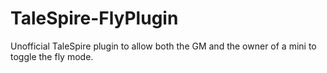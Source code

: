 # TaleSpire-FlyPlugin
Unofficial TaleSpire plugin to allow both the GM and the owner of a mini to toggle the fly mode.
